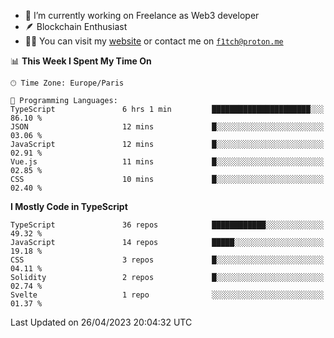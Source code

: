 - 🔭 I’m currently working on Freelance as Web3 developer
- 🪶 Blockchain Enthusiast
- 👨‍💻 You can visit my [website](https://f1tch.xyz) or contact me on [`f1tch@proton.me`](mailto:f1tch@proton.me)

<!--START_SECTION:waka-->
📊 **This Week I Spent My Time On** 

```text
🕑︎ Time Zone: Europe/Paris

💬 Programming Languages: 
TypeScript               6 hrs 1 min         ██████████████████████░░░   86.10 % 
JSON                     12 mins             █░░░░░░░░░░░░░░░░░░░░░░░░   03.06 % 
JavaScript               12 mins             █░░░░░░░░░░░░░░░░░░░░░░░░   02.91 % 
Vue.js                   11 mins             █░░░░░░░░░░░░░░░░░░░░░░░░   02.85 % 
CSS                      10 mins             █░░░░░░░░░░░░░░░░░░░░░░░░   02.40 % 
```

**I Mostly Code in TypeScript** 

```text
TypeScript               36 repos            ████████████░░░░░░░░░░░░░   49.32 % 
JavaScript               14 repos            █████░░░░░░░░░░░░░░░░░░░░   19.18 % 
CSS                      3 repos             █░░░░░░░░░░░░░░░░░░░░░░░░   04.11 % 
Solidity                 2 repos             █░░░░░░░░░░░░░░░░░░░░░░░░   02.74 % 
Svelte                   1 repo              ░░░░░░░░░░░░░░░░░░░░░░░░░   01.37 % 
```




 Last Updated on 26/04/2023 20:04:32 UTC
<!--END_SECTION:waka-->
